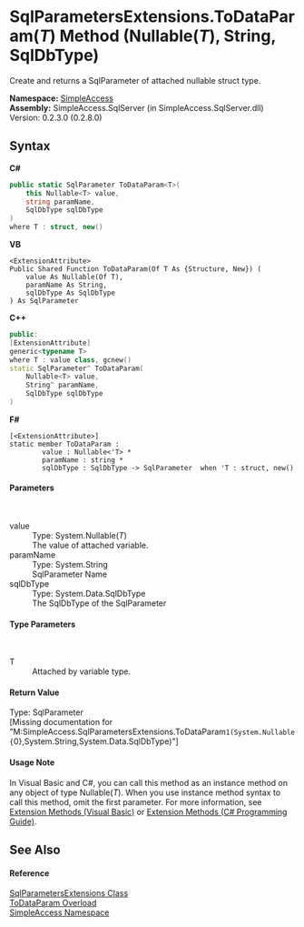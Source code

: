 # SqlParametersExtensions.ToDataParam(*T*) Method (Nullable(*T*), String, SqlDbType)
 

Create and returns a SqlParameter of attached nullable struct type.

**Namespace:**&nbsp;<a href="N_SimpleAccess">SimpleAccess</a><br />**Assembly:**&nbsp;SimpleAccess.SqlServer (in SimpleAccess.SqlServer.dll) Version: 0.2.3.0 (0.2.8.0)

## Syntax

**C#**<br />
``` C#
public static SqlParameter ToDataParam<T>(
	this Nullable<T> value,
	string paramName,
	SqlDbType sqlDbType
)
where T : struct, new()

```

**VB**<br />
``` VB
<ExtensionAttribute>
Public Shared Function ToDataParam(Of T As {Structure, New}) ( 
	value As Nullable(Of T),
	paramName As String,
	sqlDbType As SqlDbType
) As SqlParameter
```

**C++**<br />
``` C++
public:
[ExtensionAttribute]
generic<typename T>
where T : value class, gcnew()
static SqlParameter^ ToDataParam(
	Nullable<T> value, 
	String^ paramName, 
	SqlDbType sqlDbType
)
```

**F#**<br />
``` F#
[<ExtensionAttribute>]
static member ToDataParam : 
        value : Nullable<'T> * 
        paramName : string * 
        sqlDbType : SqlDbType -> SqlParameter  when 'T : struct, new()

```


#### Parameters
&nbsp;<dl><dt>value</dt><dd>Type: System.Nullable(*T*)<br />The value of attached variable.</dd><dt>paramName</dt><dd>Type: System.String<br />SqlParameter Name</dd><dt>sqlDbType</dt><dd>Type: System.Data.SqlDbType<br />The SqlDbType of the SqlParameter</dd></dl>

#### Type Parameters
&nbsp;<dl><dt>T</dt><dd>Attached by variable type.</dd></dl>

#### Return Value
Type: SqlParameter<br />\[Missing <returns> documentation for "M:SimpleAccess.SqlParametersExtensions.ToDataParam``1(System.Nullable{``0},System.String,System.Data.SqlDbType)"\]

#### Usage Note
In Visual Basic and C#, you can call this method as an instance method on any object of type Nullable(*T*). When you use instance method syntax to call this method, omit the first parameter. For more information, see <a href="http://msdn.microsoft.com/en-us/library/bb384936.aspx">Extension Methods (Visual Basic)</a> or <a href="http://msdn.microsoft.com/en-us/library/bb383977.aspx">Extension Methods (C# Programming Guide)</a>.

## See Also


#### Reference
<a href="T_SimpleAccess_SqlParametersExtensions">SqlParametersExtensions Class</a><br /><a href="Overload_SimpleAccess_SqlParametersExtensions_ToDataParam">ToDataParam Overload</a><br /><a href="N_SimpleAccess">SimpleAccess Namespace</a><br />